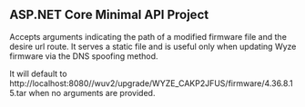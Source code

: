 ## ASP.NET Core Minimal API Project

Accepts arguments indicating the path of a modified firmware file and the desire url route. It serves a static file and is useful only when updating Wyze firmware via the DNS spoofing method.

It will default to http://localhost:8080//wuv2/upgrade/WYZE_CAKP2JFUS/firmware/4.36.8.15.tar when no arguments are provided.
